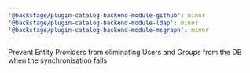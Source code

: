 ```yaml
---
'@backstage/plugin-catalog-backend-module-github': minor
'@backstage/plugin-catalog-backend-module-ldap': minor
'@backstage/plugin-catalog-backend-module-msgraph': minor
---
```


Prevent Entity Providers from eliminating Users and Groups from the DB when the synchronisation fails

